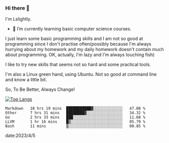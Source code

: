### Hi there 👋

I'm Lslightly.

- 🌱 I’m currently learning basic computer science courses.

I just learn some basic programming skills and I am not so good at programming since I don't practise often(possibly because I'm always hurrying about my homework and my daily homework doesn't contain much about programming. OK, actually, I'm lazy and I'm always touching fish)

I like to try new skills that seems not so hard and some practical tools.

I'm also a Linux green hand, using Ubuntu. Not so good at command line and know a little bit.

So, To Be Better, Always Change!

[![Top Langs](https://github-readme-stats.vercel.app/api/top-langs/?username=Lslightly&layout=compact)](https://github.com/anuraghazra/github-readme-stats)

<!--START_SECTION:waka-->

```text
Markdown   10 hrs 19 mins  ███████████▓░░░░░░░░░░░░░   47.08 %
Other      7 hrs 31 mins   ████████▓░░░░░░░░░░░░░░░░   34.32 %
Go         2 hrs 33 mins   ███░░░░░░░░░░░░░░░░░░░░░░   11.68 %
LLVM       1 hr 16 mins    █▒░░░░░░░░░░░░░░░░░░░░░░░   05.79 %
Bash       11 mins         ▒░░░░░░░░░░░░░░░░░░░░░░░░   00.85 %
```

<!--END_SECTION:waka-->

date:2023/4/5


